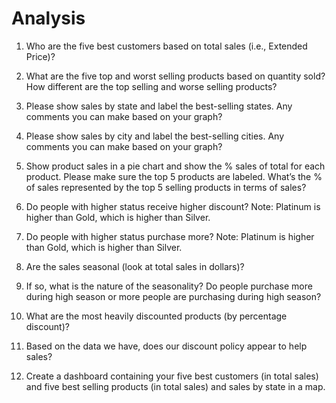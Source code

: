 # Analysis

1.	Who are the five best customers based on total sales (i.e., Extended Price)?

2.	What are the five top and worst selling products based on quantity sold? How different are the top selling and worse selling products? 

3.	Please show sales by state and label the best-selling states. Any comments you can make based on your graph?  

4.	Please show sales by city and label the best-selling cities. Any comments you can make based on your graph?  

5.	Show product sales in a pie chart and show the % sales of total for each product. Please make sure the top 5 products are labeled.  What’s the % of sales represented by the top 5 selling products in terms of sales? 

6.	Do people with higher status receive higher discount? Note: Platinum is higher than Gold, which is higher than Silver. 

7.	Do people with higher status purchase more? Note: Platinum is higher than Gold, which is higher than Silver. 

8.	Are the sales seasonal (look at total sales in dollars)? 

9.	If so, what is the nature of the seasonality? Do people purchase more during high season or more people are purchasing during high season? 

10.	What are the most heavily discounted products (by percentage discount)?

11.	Based on the data we have, does our discount policy appear to help sales? 

12.	Create a dashboard containing your five best customers (in total sales) and five best selling products (in total sales) and sales by state in a map.    




